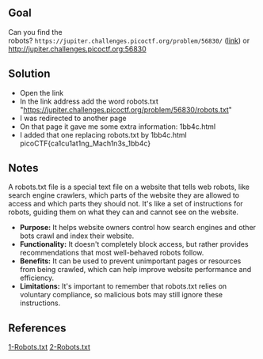 

## Goal

Can you find the robots? `https://jupiter.challenges.picoctf.org/problem/56830/` ([link](https://jupiter.challenges.picoctf.org/problem/56830/)) or http://jupiter.challenges.picoctf.org:56830

## Solution

+ Open the link
+ In the link address add the word robots.txt
  "https://jupiter.challenges.picoctf.org/problem/56830/robots.txt"
+ I was redirected to another page
+ On that page it gave me some extra information:
  1bb4c.html
+ I added that one replacing robots.txt by 1bb4c.html
   picoCTF{ca1cu1at1ng_Mach1n3s_1bb4c}
## Notes

A robots.txt file is a special text file on a website that tells web robots, like search engine crawlers, which parts of the website they are allowed to access and which parts they should not. It's like a set of instructions for robots, guiding them on what they can and cannot see on the website.

- **Purpose:** It helps website owners control how search engines and other bots crawl and index their website.
- **Functionality:** It doesn't completely block access, but rather provides recommendations that most well-behaved robots follow.
- **Benefits:** It can be used to prevent unimportant pages or resources from being crawled, which can help improve website performance and efficiency.
- **Limitations:** It's important to remember that robots.txt relies on voluntary compliance, so malicious bots may still ignore these instructions.
## References 
[1-Robots.txt](https://developers.google.com/search/docs/crawling-indexing/robots/intro#:~:text=A%20robots.txt%20file%20tells,or%20password%2Dprotect%20the%20page.)
[2-Robots.txt](https://en.wikipedia.org/wiki/Robots.txt)
